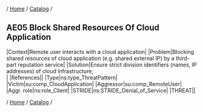/ [Home](/acctp/) / [Catalog](/acctp/catalog/) /

## AE05 Block Shared Resources Of Cloud Application

|Context|Remote user interacts with a cloud application|
|Problem|Blocking shared resources of cloud application (e.g. shared external IP) by a third-part reputation service|
|Solution|Ensure strict division identifiers (names, IP addresses) of cloud infrastructure;<br />|
|References||
|Type|ns:type_ThreatPattern|
|Victim|su:comp_CloudApplication|
|Aggressor|su:comp_RemoteUser|
|Aggr. role|ns:role_Client|
|STRIDE|ns:STRIDE_Denial_of_Service|
|THREAT||

/ [Home](/acctp/) / [Catalog](/acctp/catalog/) /
